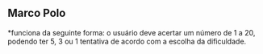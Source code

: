 ## Marco Polo

*funciona da seguinte forma: o usuário deve acertar um número de 1 a 20, podendo ter 5, 3 ou 1 tentativa de acordo com a escolha da dificuldade. 
